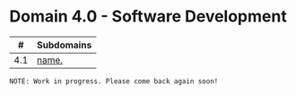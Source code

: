 # Domain 4.0 - Software Development

| # | Subdomains   | 
|---|---|
|4.1 | [name.](https://github.com/erich-tech/ITIL_Notes/tree/main/Domain_4#readme) |


```
NOTE: Work in progress. Please come back again soon! 
```
